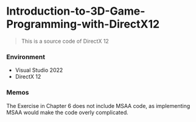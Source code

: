 # Introduction-to-3D-Game-Programming-with-DirectX12
> This is a source code of DirectX 12



### Environment

- Visual Studio 2022
- DirectX 12

### Memos

The Exercise in Chapter 6 does not include MSAA code, as implementing MSAA would make the code overly complicated.